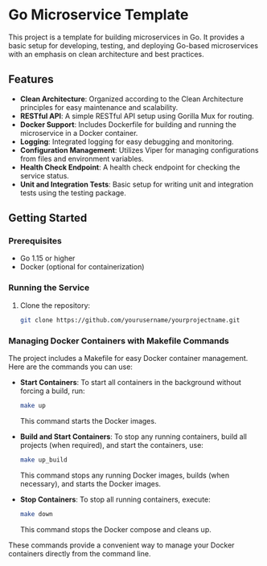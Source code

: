 # Go Microservice Template

This project is a template for building microservices in Go. It provides a basic setup for developing, testing, and deploying Go-based microservices with an emphasis on clean architecture and best practices.

## Features

- **Clean Architecture**: Organized according to the Clean Architecture principles for easy maintenance and scalability.
- **RESTful API**: A simple RESTful API setup using Gorilla Mux for routing.
- **Docker Support**: Includes Dockerfile for building and running the microservice in a Docker container.
- **Logging**: Integrated logging for easy debugging and monitoring.
- **Configuration Management**: Utilizes Viper for managing configurations from files and environment variables.
- **Health Check Endpoint**: A health check endpoint for checking the service status.
- **Unit and Integration Tests**: Basic setup for writing unit and integration tests using the testing package.

## Getting Started

### Prerequisites

- Go 1.15 or higher
- Docker (optional for containerization)

### Running the Service

1. Clone the repository:
   ```bash
   git clone https://github.com/yourusername/yourprojectname.git
   ```

### Managing Docker Containers with Makefile Commands

The project includes a Makefile for easy Docker container management. Here are the commands you can use:

- **Start Containers**: To start all containers in the background without forcing a build, run:
  ```bash
  make up
  ```
  This command starts the Docker images.

- **Build and Start Containers**: To stop any running containers, build all projects (when required), and start the containers, use:
  ```bash
  make up_build
  ```
  This command stops any running Docker images, builds (when necessary), and starts the Docker images.

- **Stop Containers**: To stop all running containers, execute:
  ```bash
  make down
  ```
  This command stops the Docker compose and cleans up.

These commands provide a convenient way to manage your Docker containers directly from the command line.